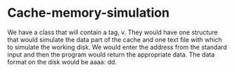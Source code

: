 # Cache-memory-simulation
We have a class that will contain a tag, v. They would have one structure that would simulate the data part of the cache and one text file with which to simulate the working disk. We would enter the address from the standard input and then the program would return the appropriate data. The data format on the disk would be aaaa: dd.
